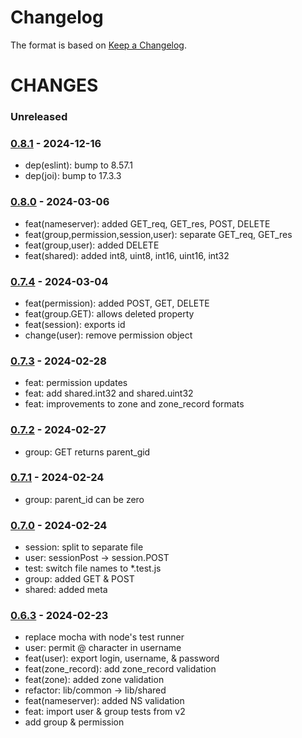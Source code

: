 # Changelog

The format is based on [Keep a Changelog](https://keepachangelog.com/).

# CHANGES

### Unreleased

### [0.8.1] - 2024-12-16

- dep(eslint): bump to 8.57.1
- dep(joi): bump to 17.3.3

### [0.8.0] - 2024-03-06

- feat(nameserver): added GET_req, GET_res, POST, DELETE
- feat(group,permission,session,user): separate GET_req, GET_res
- feat(group,user): added DELETE
- feat(shared): added int8, uint8, int16, uint16, int32

### [0.7.4] - 2024-03-04

- feat(permission): added POST, GET, DELETE
- feat(group.GET): allows deleted property
- feat(session): exports id
- change(user): remove permission object

### [0.7.3] - 2024-02-28

- feat: permission updates
- feat: add shared.int32 and shared.uint32
- feat: improvements to zone and zone_record formats

### [0.7.2] - 2024-02-27

- group: GET returns parent_gid

### [0.7.1] - 2024-02-24

- group: parent_id can be zero

### [0.7.0] - 2024-02-24

- session: split to separate file
- user: sessionPost -> session.POST
- test: switch file names to \*.test.js
- group: added GET & POST
- shared: added meta

### [0.6.3] - 2024-02-23

- replace mocha with node's test runner
- user: permit @ character in username
- feat(user): export login, username, & password
- feat(zone_record): add zone_record validation
- feat(zone): added zone validation
- refactor: lib/common -> lib/shared
- feat(nameserver): added NS validation
- feat: import user & group tests from v2
- add group & permission

[0.1.0]: https://github.com/NicTool/validate/releases/tag/0.1.0
[0.1.1]: https://github.com/NicTool/validate/releases/tag/0.1.1
[0.3.0]: https://github.com/NicTool/validate/releases/tag/0.3.0
[0.4.0]: https://github.com/NicTool/validate/releases/tag/0.4.0
[0.5.0]: https://github.com/NicTool/validate/releases/tag/0.5.0
[0.6.0]: https://github.com/NicTool/validate/releases/tag/0.6.0
[0.6.1]: https://github.com/NicTool/validate/releases/tag/0.6.1
[0.6.3]: https://github.com/NicTool/validate/releases/tag/0.6.3
[0.7.0]: https://github.com/NicTool/validate/releases/tag/0.7.0
[0.7.1]: https://github.com/NicTool/validate/releases/tag/0.7.1
[0.7.2]: https://github.com/NicTool/validate/releases/tag/0.7.2
[0.7.3]: https://github.com/NicTool/validate/releases/tag/0.7.3
[0.7.4]: https://github.com/NicTool/validate/releases/tag/0.7.4
[0.8.0]: https://github.com/NicTool/validate/releases/tag/0.8.0
[0.8.1]: https://github.com/NicTool/validate/releases/tag/v0.8.1
